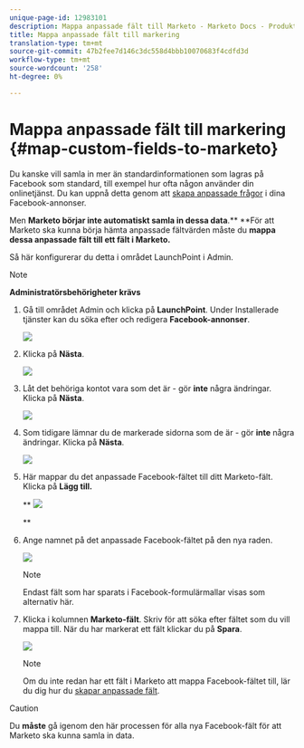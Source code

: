 ```yaml
---
unique-page-id: 12983101
description: Mappa anpassade fält till Marketo - Marketo Docs - Produktdokumentation
title: Mappa anpassade fält till markering
translation-type: tm+mt
source-git-commit: 47b2fee7d146c3dc558d4bbb10070683f4cdfd3d
workflow-type: tm+mt
source-wordcount: '258'
ht-degree: 0%

---
```



# Mappa anpassade fält till markering {#map-custom-fields-to-marketo}

Du kanske vill samla in mer än standardinformationen som lagras på Facebook som standard, till exempel hur ofta någon använder din onlinetjänst. Du kan uppnå detta genom att [skapa anpassade frågor](https://www.facebook.com/business/help/774623835981457?helpref=uf_permalink) i dina Facebook-annonser.

Men **Marketo börjar inte automatiskt samla in dessa data**.** **För att Marketo ska kunna börja hämta anpassade fältvärden måste du **mappa dessa anpassade fält till ett fält i Marketo.**

Så här konfigurerar du detta i området LaunchPoint i Admin.

>[!NOTE]
>
>**Administratörsbehörigheter krävs**

1. Gå till området Admin och klicka på **LaunchPoint**. Under Installerade tjänster kan du söka efter och redigera **Facebook-annonser**.

   ![](assets/image2017-10-24-9-3a32-3a16.png)

1. Klicka på **Nästa**.

   ![](assets/image2017-10-24-14-3a55-3a13.png)

1. Låt det behöriga kontot vara som det är - gör **inte** några ändringar. Klicka på **Nästa**.

   ![](assets/image2017-10-24-14-3a56-3a48.png)

1. Som tidigare lämnar du de markerade sidorna som de är - gör **inte** några ändringar. Klicka på **Nästa**.

   ![](assets/image2017-10-24-15-3a0-3a54.png)

1. Här mappar du det anpassade Facebook-fältet till ditt Marketo-fält. Klicka på **Lägg till.**

   ** ![](assets/image2017-10-24-9-3a33-3a49.png)

   **

1. Ange namnet på det anpassade Facebook-fältet på den nya raden.

   ![](assets/image2017-10-24-9-3a37-3a3.png)

   >[!NOTE]
   >
   >Endast fält som har sparats i Facebook-formulärmallar visas som alternativ här.

1. Klicka i kolumnen **Marketo-fält**. Skriv för att söka efter fältet som du vill mappa till. När du har markerat ett fält klickar du på **Spara**.

   ![](assets/image2017-10-24-11-3a16-3a42.png)

   >[!NOTE]
   >
   >Om du inte redan har ett fält i Marketo att mappa Facebook-fältet till, lär du dig hur du [skapar anpassade fält](../../../../product-docs/administration/field-management/create-a-custom-field-in-marketo.md).

>[!CAUTION]
>
>Du **måste** gå igenom den här processen för alla nya Facebook-fält för att Marketo ska kunna samla in data.

